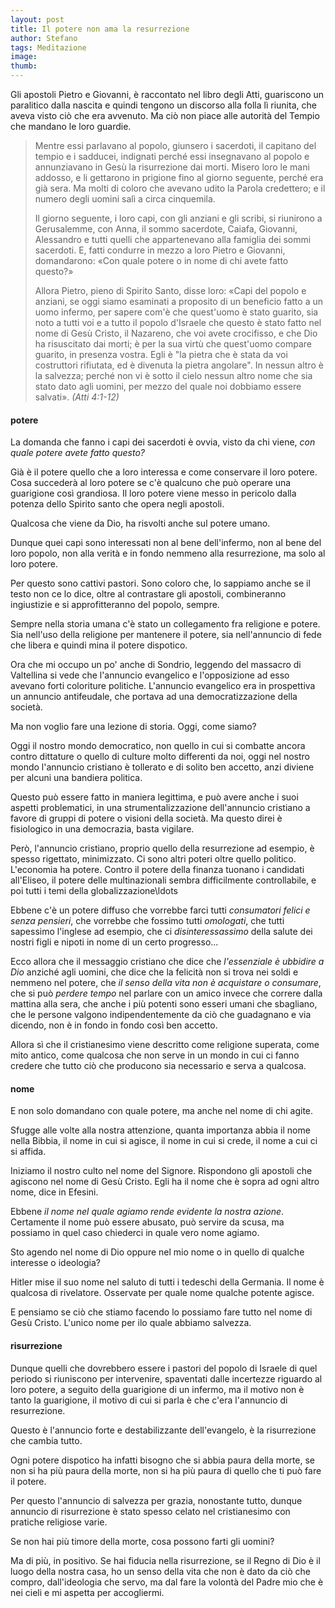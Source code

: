 ```yaml
---
layout: post
title: Il potere non ama la resurrezione
author: Stefano
tags: Meditazione
image: 
thumb: 
---
```

Gli apostoli Pietro e Giovanni, è raccontato nel libro degli Atti, guariscono un paralitico dalla nascita e quindi tengono un discorso alla folla lì riunita, che aveva visto ciò che era avvenuto. Ma ciò non piace alle autorità del Tempio che mandano le loro guardie.

<blockquote>Mentre essi parlavano al popolo, giunsero i sacerdoti, il capitano del tempio e i sadducei,
 indignati perché essi insegnavano al popolo e annunziavano in Gesù la risurrezione dai morti.
 Misero loro le mani addosso, e li gettarono in prigione fino al giorno seguente, perché era già sera.
 Ma molti di coloro che avevano udito la Parola credettero; e il numero degli uomini salì a circa cinquemila.

 Il giorno seguente, i loro capi, con gli anziani e gli scribi, si riunirono a Gerusalemme,
 con Anna, il sommo sacerdote, Caiafa, Giovanni, Alessandro e tutti quelli che appartenevano alla famiglia dei sommi sacerdoti.
 E, fatti condurre in mezzo a loro Pietro e Giovanni, domandarono: «Con quale potere o in nome di chi avete fatto questo?»

 Allora Pietro, pieno di Spirito Santo, disse loro: «Capi del popolo e anziani,
 se oggi siamo esaminati a proposito di un beneficio fatto a un uomo infermo, per sapere com'è che quest'uomo è stato guarito,
 sia noto a tutti voi e a tutto il popolo d'Israele che questo è stato fatto nel nome di Gesù Cristo, il Nazareno, che voi avete crocifisso, e che Dio ha risuscitato dai morti; è per la sua virtù che quest'uomo compare guarito, in presenza vostra.
 Egli è "la pietra che è stata da voi costruttori rifiutata, ed è divenuta la pietra angolare".
 In nessun altro è la salvezza; perché non vi è sotto il cielo nessun altro nome che sia stato dato agli uomini, per mezzo del quale noi dobbiamo essere salvati». <em>(Atti 4:1-12)</em> </blockquote>

<h4>potere</h4>
La domanda che fanno i capi dei sacerdoti è ovvia, visto da chi viene, <em>con quale potere avete fatto questo?</em>

Già è il potere quello che a loro interessa e come conservare il loro potere. Cosa succederà al loro potere se c'è qualcuno che può operare una guarigione così grandiosa. Il loro potere viene messo in pericolo dalla potenza dello Spirito santo che opera negli apostoli.

Qualcosa che viene da Dio, ha risvolti anche sul potere umano.

Dunque quei capi sono interessati non al bene dell'infermo, non al bene del loro popolo, non alla verità e in fondo nemmeno alla resurrezione, ma solo al loro potere.

Per questo sono cattivi pastori. Sono coloro che, lo sappiamo anche se il testo non ce lo dice, oltre al contrastare gli apostoli, combineranno ingiustizie e si approfitteranno del popolo, sempre.

Sempre nella storia umana c'è stato un collegamento fra religione e potere. Sia nell'uso della religione per mantenere il potere, sia nell'annuncio di fede che libera e quindi mina il potere dispotico.

Ora che mi occupo un po' anche di Sondrio, leggendo del massacro di Valtellina si vede che l'annuncio  evangelico e l'opposizione ad esso avevano forti coloriture politiche. L'annuncio evangelico era in prospettiva un annuncio antifeudale, che portava ad una democratizzazione della società.

Ma non voglio fare una lezione di storia. Oggi, come siamo?

Oggi il nostro mondo democratico, non quello in cui si combatte ancora contro dittature o quello di culture molto differenti da noi, oggi nel nostro mondo l'annuncio cristiano è tollerato e di solito ben accetto, anzi diviene per alcuni una bandiera politica.

Questo può essere fatto in maniera legittima, e può avere anche i suoi aspetti problematici, in una strumentalizzazione dell'annuncio cristiano a favore di gruppi di potere o visioni della società. Ma questo direi è fisiologico in una democrazia, basta vigilare.

Però, l'annuncio cristiano, proprio quello della resurrezione ad esempio, è spesso rigettato, minimizzato. Ci sono altri poteri oltre quello politico. L'economia ha potere. Contro il potere della finanza tuonano i candidati all'Eliseo, il potere delle multinazionali sembra difficilmente controllabile, e poi tutti i temi della globalizzazione\ldots

Ebbene c'è un potere diffuso che vorrebbe farci tutti <em>consumatori felici e senza pensieri</em>, che vorrebbe che fossimo tutti <em>omologati</em>, che tutti sapessimo l'inglese ad esempio, che ci <em>disinteressassimo</em> della salute dei nostri figli e nipoti in nome di un certo progresso...

Ecco allora che il messaggio cristiano che dice che <em>l'essenziale è ubbidire a Dio</em> anziché agli uomini, che dice che la felicità non si trova nei soldi e nemmeno nel potere, che <em>il senso della vita non è acquistare o consumare</em>, che si può <em>perdere tempo</em> nel parlare con un amico invece che correre dalla mattina alla sera, che anche i più potenti sono esseri umani che sbagliano, che le persone valgono indipendentemente da ciò che guadagnano e via dicendo, non è in fondo in fondo così ben accetto.

Allora sì che il cristianesimo viene descritto come religione superata, come mito antico, come qualcosa che non serve in un mondo in cui ci fanno credere che tutto ciò che producono sia necessario e serva a qualcosa.

<h4>nome</h4>
E non solo domandano con quale potere, ma anche nel nome di chi agite.

Sfugge alle volte alla nostra attenzione, quanta importanza abbia il nome nella Bibbia, il nome in cui si agisce, il nome in cui si crede, il nome a cui ci si affida.

Iniziamo il nostro culto nel nome del Signore. Rispondono gli apostoli che agiscono nel nome di Gesù Cristo. Egli ha il nome che è sopra ad ogni altro nome, dice in Efesini.

Ebbene <em>il nome nel quale agiamo rende evidente la nostra azione</em>. Certamente il nome può essere abusato, può servire da scusa, ma possiamo in quel caso chiederci in quale vero nome agiamo.

Sto agendo nel nome di Dio oppure nel mio nome o in quello di qualche interesse o ideologia?

Hitler mise il suo nome nel saluto di tutti i tedeschi della Germania. Il nome è qualcosa di rivelatore. Osservate per quale nome qualche potente agisce.

E pensiamo se ciò che stiamo facendo lo possiamo fare tutto nel nome di Gesù Cristo. L'unico nome per ilo quale abbiamo salvezza.

<h4>risurrezione</h4>
Dunque quelli che dovrebbero essere i pastori del popolo di Israele di quel periodo si riuniscono per intervenire, spaventati dalle incertezze riguardo al loro potere, a seguito della guarigione di un infermo, ma il motivo non è tanto la guarigione, il motivo di cui si parla è che c'era l'annuncio di resurrezione.

Questo è l'annuncio forte e destabilizzante dell'evangelo, è la risurrezione che cambia tutto.

Ogni potere dispotico ha infatti bisogno che si abbia paura della morte, se non si ha più paura della morte, non si ha più paura di quello che ti può fare il potere.

Per questo l'annuncio di salvezza per grazia, nonostante tutto, dunque annuncio di risurrezione è stato spesso celato nel cristianesimo con pratiche religiose varie.

Se non hai più timore della morte, cosa possono farti gli uomini?

Ma di più, in positivo. Se hai fiducia nella risurrezione, se il Regno di Dio è il luogo della nostra casa, ho un senso della vita che non è dato da ciò che compro, dall'ideologia che servo, ma dal fare la volontà del Padre mio che è nei cieli e mi aspetta per accogliermi.
